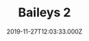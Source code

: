 ---
date: 2019-11-27T12:03:33.000Z
title: Baileys 2
latitude: 52.24427354506381
longitude: 0.7130976072907576
url: http://www.baileys2.co.uk
category: checkin
---